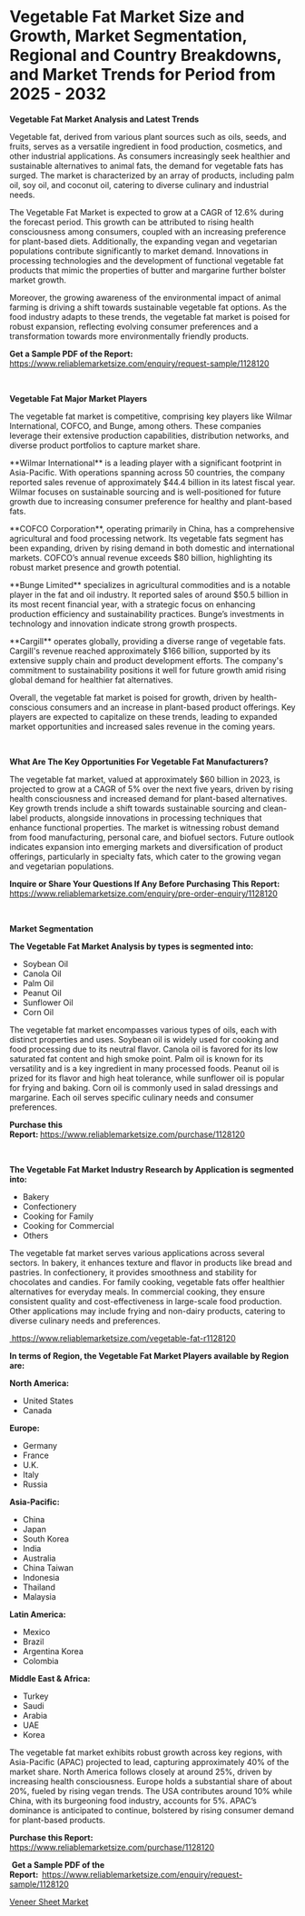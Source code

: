 <p><h1>Vegetable Fat Market Size and Growth, Market Segmentation, Regional and Country Breakdowns, and Market Trends for Period from 2025 -  2032</h1></p><p><strong>Vegetable Fat Market Analysis and Latest Trends</strong></p>
<p><p>Vegetable fat, derived from various plant sources such as oils, seeds, and fruits, serves as a versatile ingredient in food production, cosmetics, and other industrial applications. As consumers increasingly seek healthier and sustainable alternatives to animal fats, the demand for vegetable fats has surged. The market is characterized by an array of products, including palm oil, soy oil, and coconut oil, catering to diverse culinary and industrial needs.</p><p>The Vegetable Fat Market is expected to grow at a CAGR of 12.6% during the forecast period. This growth can be attributed to rising health consciousness among consumers, coupled with an increasing preference for plant-based diets. Additionally, the expanding vegan and vegetarian populations contribute significantly to market demand. Innovations in processing technologies and the development of functional vegetable fat products that mimic the properties of butter and margarine further bolster market growth.</p><p>Moreover, the growing awareness of the environmental impact of animal farming is driving a shift towards sustainable vegetable fat options. As the food industry adapts to these trends, the vegetable fat market is poised for robust expansion, reflecting evolving consumer preferences and a transformation towards more environmentally friendly products.</p></p>
<p><strong>Get a Sample PDF of the Report:&nbsp;</strong> <a href="https://www.reliablemarketsize.com/enquiry/request-sample/1128120?utm_campaign=2281&utm_medium=2&utm_source=Github&utm_content=ia&utm_term=01042025&utm_id=vegetable-fat">https://www.reliablemarketsize.com/enquiry/request-sample/1128120</a></p>
<p>&nbsp;</p>
<p><strong>Vegetable Fat Major Market Players</strong></p>
<p><p>The vegetable fat market is competitive, comprising key players like Wilmar International, COFCO, and Bunge, among others. These companies leverage their extensive production capabilities, distribution networks, and diverse product portfolios to capture market share.</p><p>**Wilmar International** is a leading player with a significant footprint in Asia-Pacific. With operations spanning across 50 countries, the company reported sales revenue of approximately $44.4 billion in its latest fiscal year. Wilmar focuses on sustainable sourcing and is well-positioned for future growth due to increasing consumer preference for healthy and plant-based fats.</p><p>**COFCO Corporation**, operating primarily in China, has a comprehensive agricultural and food processing network. Its vegetable fats segment has been expanding, driven by rising demand in both domestic and international markets. COFCO’s annual revenue exceeds $80 billion, highlighting its robust market presence and growth potential.</p><p>**Bunge Limited** specializes in agricultural commodities and is a notable player in the fat and oil industry. It reported sales of around $50.5 billion in its most recent financial year, with a strategic focus on enhancing production efficiency and sustainability practices. Bunge’s investments in technology and innovation indicate strong growth prospects.</p><p>**Cargill** operates globally, providing a diverse range of vegetable fats. Cargill's revenue reached approximately $166 billion, supported by its extensive supply chain and product development efforts. The company's commitment to sustainability positions it well for future growth amid rising global demand for healthier fat alternatives.</p><p>Overall, the vegetable fat market is poised for growth, driven by health-conscious consumers and an increase in plant-based product offerings. Key players are expected to capitalize on these trends, leading to expanded market opportunities and increased sales revenue in the coming years.</p></p>
<p>&nbsp;</p>
<p><strong>What Are The Key Opportunities For Vegetable Fat Manufacturers?</strong></p>
<p><p>The vegetable fat market, valued at approximately $60 billion in 2023, is projected to grow at a CAGR of 5% over the next five years, driven by rising health consciousness and increased demand for plant-based alternatives. Key growth trends include a shift towards sustainable sourcing and clean-label products, alongside innovations in processing techniques that enhance functional properties. The market is witnessing robust demand from food manufacturing, personal care, and biofuel sectors. Future outlook indicates expansion into emerging markets and diversification of product offerings, particularly in specialty fats, which cater to the growing vegan and vegetarian populations.</p></p>
<p><strong>Inquire or Share Your Questions If Any Before Purchasing This Report:</strong> <a href="https://www.reliablemarketsize.com/enquiry/pre-order-enquiry/1128120?utm_campaign=2281&utm_medium=2&utm_source=Github&utm_content=ia&utm_term=01042025&utm_id=vegetable-fat">https://www.reliablemarketsize.com/enquiry/pre-order-enquiry/1128120</a></p>
<p>&nbsp;</p>
<p><strong>Market Segmentation</strong></p>
<p><strong>The Vegetable Fat Market Analysis by types is segmented into:</strong></p>
<p><ul><li>Soybean Oil</li><li>Canola Oil</li><li>Palm Oil</li><li>Peanut Oil</li><li>Sunflower Oil</li><li>Corn Oil</li></ul></p>
<p><p>The vegetable fat market encompasses various types of oils, each with distinct properties and uses. Soybean oil is widely used for cooking and food processing due to its neutral flavor. Canola oil is favored for its low saturated fat content and high smoke point. Palm oil is known for its versatility and is a key ingredient in many processed foods. Peanut oil is prized for its flavor and high heat tolerance, while sunflower oil is popular for frying and baking. Corn oil is commonly used in salad dressings and margarine. Each oil serves specific culinary needs and consumer preferences.</p></p>
<p><strong>Purchase this Report:&nbsp;</strong><a href="https://www.reliablemarketsize.com/purchase/1128120?utm_campaign=2281&utm_medium=2&utm_source=Github&utm_content=ia&utm_term=01042025&utm_id=vegetable-fat">https://www.reliablemarketsize.com/purchase/1128120</a></p>
<p>&nbsp;</p>
<p><strong>The Vegetable Fat Market Industry Research by Application is segmented into:</strong></p>
<p><ul><li>Bakery</li><li>Confectionery</li><li>Cooking for Family</li><li>Cooking for Commercial</li><li>Others</li></ul></p>
<p><p>The vegetable fat market serves various applications across several sectors. In bakery, it enhances texture and flavor in products like bread and pastries. In confectionery, it provides smoothness and stability for chocolates and candies. For family cooking, vegetable fats offer healthier alternatives for everyday meals. In commercial cooking, they ensure consistent quality and cost-effectiveness in large-scale food production. Other applications may include frying and non-dairy products, catering to diverse culinary needs and preferences.</p></p>
<p><a href="https://www.reliablemarketsize.com/vegetable-fat-r1128120?utm_campaign=2281&utm_medium=2&utm_source=Github&utm_content=ia&utm_term=01042025&utm_id=vegetable-fat">&nbsp;https://www.reliablemarketsize.com/vegetable-fat-r1128120</a></p>
<p><strong>In terms of Region, the Vegetable Fat Market Players available by Region are:</strong></p>
<p>
    <p> <strong> North America: </strong>
        <ul>
            <li>United States</li>
            <li>Canada</li>
        </ul>
        </p> 
    <p> <strong> Europe: </strong>
        <ul>
            <li>Germany</li>
            <li>France</li>
            <li>U.K.</li>
            <li>Italy</li>
            <li>Russia</li>
        </ul>
        </p> 
    <p> <strong> Asia-Pacific: </strong>
        <ul>
            <li>China</li>
            <li>Japan</li>
            <li>South Korea</li>
            <li>India</li>
            <li>Australia</li>
            <li>China Taiwan</li>
            <li>Indonesia</li>
            <li>Thailand</li>
            <li>Malaysia</li>
        </ul>
        </p> 
    <p> <strong> Latin America: </strong>
        <ul>
            <li>Mexico</li>
            <li>Brazil</li>
            <li>Argentina Korea</li>
            <li>Colombia</li>
        </ul>
        </p> 
    <p> <strong> Middle East & Africa: </strong>
        <ul>
            <li>Turkey</li>
            <li>Saudi</li>
            <li>Arabia</li>
            <li>UAE</li>
            <li>Korea</li>
        </ul>
    </p>
    </p>
<p><p>The vegetable fat market exhibits robust growth across key regions, with Asia-Pacific (APAC) projected to lead, capturing approximately 40% of the market share. North America follows closely at around 25%, driven by increasing health consciousness. Europe holds a substantial share of about 20%, fueled by rising vegan trends. The USA contributes around 10% while China, with its burgeoning food industry, accounts for 5%. APAC’s dominance is anticipated to continue, bolstered by rising consumer demand for plant-based products.</p></p>
<p><strong>Purchase this Report: </strong><a href="https://www.reliablemarketsize.com/purchase/1128120?utm_campaign=2281&utm_medium=2&utm_source=Github&utm_content=ia&utm_term=01042025&utm_id=vegetable-fat">https://www.reliablemarketsize.com/purchase/1128120</a></p>
<p>&nbsp;<strong>Get a Sample PDF of the Report:&nbsp;&nbsp;</strong><a href="https://www.reliablemarketsize.com/enquiry/request-sample/1128120?utm_campaign=2281&utm_medium=2&utm_source=Github&utm_content=ia&utm_term=01042025&utm_id=vegetable-fat">https://www.reliablemarketsize.com/enquiry/request-sample/1128120</a></p>
<p><strong></strong></p>
<p><p><a href="https://github.com/AshrafKhan865/Market-Research-Report-List-2/blob/main/veneer-sheet-market.md?utm_campaign=2281&utm_medium=2&utm_source=Github&utm_content=ia&utm_term=01042025&utm_id=vegetable-fat">Veneer Sheet Market</a></p></p>